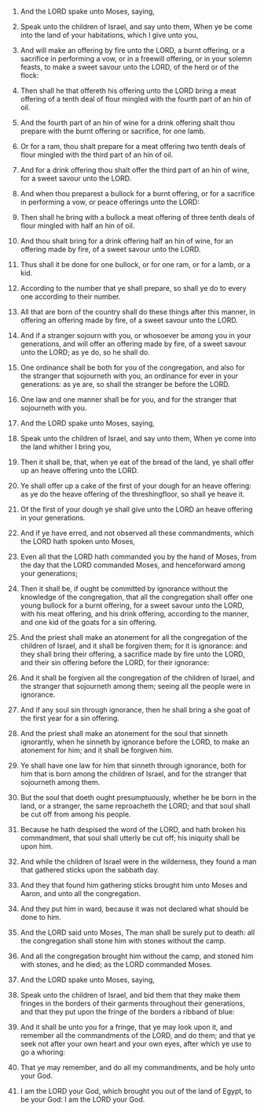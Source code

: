 1. And the LORD spake unto Moses, saying,

2. Speak unto the
children of Israel, and say unto them, When ye be come into the land
of your habitations, which I give unto you,

3. And will make an
offering by fire unto the LORD, a burnt offering, or a sacrifice in
performing a vow, or in a freewill offering, or in your solemn feasts,
to make a sweet savour unto the LORD, of the herd or of the flock:

4. Then shall he that offereth his offering unto the LORD bring a
meat offering of a tenth deal of flour mingled with the fourth part of
an hin of oil.

5. And the fourth part of an hin of wine for a drink offering shalt
thou prepare with the burnt offering or sacrifice, for one lamb.

6. Or for a ram, thou shalt prepare for a meat offering two tenth
deals of flour mingled with the third part of an hin of oil.

7. And for a drink offering thou shalt offer the third part of an
hin of wine, for a sweet savour unto the LORD.

8. And when thou preparest a bullock for a burnt offering, or for a
sacrifice in performing a vow, or peace offerings unto the LORD:

9. Then shall he bring with a bullock a meat offering of three tenth
deals of flour mingled with half an hin of oil.

10. And thou shalt bring for a drink offering half an hin of wine,
for an offering made by fire, of a sweet savour unto the LORD.

11. Thus shall it be done for one bullock, or for one ram, or for a
lamb, or a kid.

12. According to the number that ye shall prepare, so shall ye do to
every one according to their number.

13. All that are born of the country shall do these things after
this manner, in offering an offering made by fire, of a sweet savour
unto the LORD.

14. And if a stranger sojourn with you, or whosoever be among you in
your generations, and will offer an offering made by fire, of a sweet
savour unto the LORD; as ye do, so he shall do.

15. One ordinance shall be both for you of the congregation, and
also for the stranger that sojourneth with you, an ordinance for ever
in your generations: as ye are, so shall the stranger be before the
LORD.

16. One law and one manner shall be for you, and for the stranger
that sojourneth with you.

17. And the LORD spake unto Moses, saying,

18. Speak unto the
children of Israel, and say unto them, When ye come into the land
whither I bring you,

19. Then it shall be, that, when ye eat of the
bread of the land, ye shall offer up an heave offering unto the LORD.

20. Ye shall offer up a cake of the first of your dough for an heave
offering: as ye do the heave offering of the threshingfloor, so shall
ye heave it.

21. Of the first of your dough ye shall give unto the LORD an heave
offering in your generations.

22. And if ye have erred, and not observed all these commandments,
which the LORD hath spoken unto Moses,

23. Even all that the LORD
hath commanded you by the hand of Moses, from the day that the LORD
commanded Moses, and henceforward among your generations;

24. Then
it shall be, if ought be committed by ignorance without the knowledge
of the congregation, that all the congregation shall offer one young
bullock for a burnt offering, for a sweet savour unto the LORD, with
his meat offering, and his drink offering, according to the manner,
and one kid of the goats for a sin offering.

25. And the priest shall make an atonement for all the congregation
of the children of Israel, and it shall be forgiven them; for it is
ignorance: and they shall bring their offering, a sacrifice made by
fire unto the LORD, and their sin offering before the LORD, for their
ignorance:

26. And it shall be forgiven all the congregation of the
children of Israel, and the stranger that sojourneth among them;
seeing all the people were in ignorance.

27. And if any soul sin through ignorance, then he shall bring a she
goat of the first year for a sin offering.

28. And the priest shall make an atonement for the soul that sinneth
ignorantly, when he sinneth by ignorance before the LORD, to make an
atonement for him; and it shall be forgiven him.

29. Ye shall have one law for him that sinneth through ignorance,
both for him that is born among the children of Israel, and for the
stranger that sojourneth among them.

30. But the soul that doeth ought presumptuously, whether he be born
in the land, or a stranger, the same reproacheth the LORD; and that
soul shall be cut off from among his people.

31. Because he hath despised the word of the LORD, and hath broken
his commandment, that soul shall utterly be cut off; his iniquity
shall be upon him.

32. And while the children of Israel were in the wilderness, they
found a man that gathered sticks upon the sabbath day.

33. And they that found him gathering sticks brought him unto Moses
and Aaron, and unto all the congregation.

34. And they put him in ward, because it was not declared what
should be done to him.

35. And the LORD said unto Moses, The man shall be surely put to
death: all the congregation shall stone him with stones without the
camp.

36. And all the congregation brought him without the camp, and
stoned him with stones, and he died; as the LORD commanded Moses.

37. And the LORD spake unto Moses, saying,

38. Speak unto the
children of Israel, and bid them that they make them fringes in the
borders of their garments throughout their generations, and that they
put upon the fringe of the borders a ribband of blue:

39. And it
shall be unto you for a fringe, that ye may look upon it, and remember
all the commandments of the LORD, and do them; and that ye seek not
after your own heart and your own eyes, after which ye use to go a
whoring:

40. That ye may remember, and do all my commandments, and
be holy unto your God.

41. I am the LORD your God, which brought you out of the land of
Egypt, to be your God: I am the LORD your God.